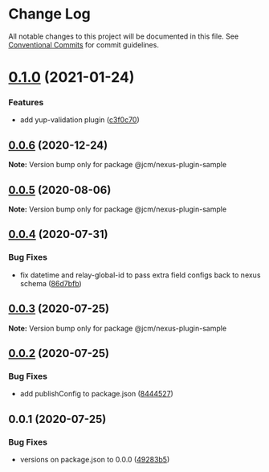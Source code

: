 # Change Log

All notable changes to this project will be documented in this file.
See [Conventional Commits](https://conventionalcommits.org) for commit guidelines.

# [0.1.0](https://github.com/JCMais/nexus-plugins/compare/@jcm/nexus-plugin-sample@0.0.6...@jcm/nexus-plugin-sample@0.1.0) (2021-01-24)

### Features

- add yup-validation plugin ([c3f0c70](https://github.com/JCMais/nexus-plugins/commit/c3f0c703a71414e9a7b59ae5d0e7bf5edacf57fe))

## [0.0.6](https://github.com/JCMais/nexus-plugins/compare/@jcm/nexus-plugin-sample@0.0.5...@jcm/nexus-plugin-sample@0.0.6) (2020-12-24)

**Note:** Version bump only for package @jcm/nexus-plugin-sample

## [0.0.5](https://github.com/JCMais/nexus-plugins/compare/@jcm/nexus-plugin-sample@0.0.4...@jcm/nexus-plugin-sample@0.0.5) (2020-08-06)

**Note:** Version bump only for package @jcm/nexus-plugin-sample

## [0.0.4](https://github.com/JCMais/nexus-plugins/compare/@jcm/nexus-plugin-sample@0.0.3...@jcm/nexus-plugin-sample@0.0.4) (2020-07-31)

### Bug Fixes

- fix datetime and relay-global-id to pass extra field configs back to nexus schema ([86d7bfb](https://github.com/JCMais/nexus-plugins/commit/86d7bfb5b0d3e9fecfd0ad5b59c16c9821a07817))

## [0.0.3](https://github.com/JCMais/nexus-plugins/compare/@jcm/nexus-plugin-sample@0.0.2...@jcm/nexus-plugin-sample@0.0.3) (2020-07-25)

**Note:** Version bump only for package @jcm/nexus-plugin-sample

## [0.0.2](https://github.com/JCMais/nexus-plugins/compare/@jcm/nexus-plugin-sample@0.0.1...@jcm/nexus-plugin-sample@0.0.2) (2020-07-25)

### Bug Fixes

- add publishConfig to package.json ([8444527](https://github.com/JCMais/nexus-plugins/commit/8444527c32502e5b91369035cf68e8fa44366d6b))

## 0.0.1 (2020-07-25)

### Bug Fixes

- versions on package.json to 0.0.0 ([49283b5](https://github.com/JCMais/nexus-plugins/commit/49283b521f7dc14ea877f96b4e60665d890b736b))

